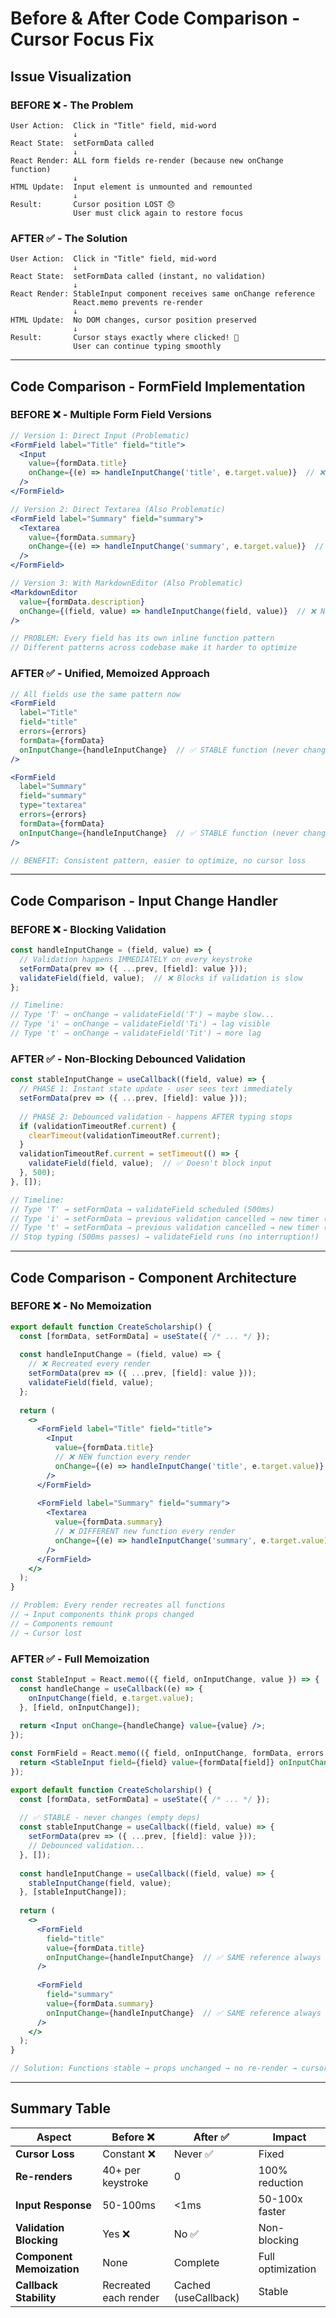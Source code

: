 # Before & After Code Comparison - Cursor Focus Fix

## Issue Visualization

### BEFORE ❌ - The Problem
```
User Action:  Click in "Title" field, mid-word
              ↓
React State:  setFormData called
              ↓
React Render: ALL form fields re-render (because new onChange function)
              ↓
HTML Update:  Input element is unmounted and remounted
              ↓
Result:       Cursor position LOST 😞
              User must click again to restore focus
```

### AFTER ✅ - The Solution
```
User Action:  Click in "Title" field, mid-word
              ↓
React State:  setFormData called (instant, no validation)
              ↓
React Render: StableInput component receives same onChange reference
              React.memo prevents re-render
              ↓
HTML Update:  No DOM changes, cursor position preserved
              ↓
Result:       Cursor stays exactly where clicked! 🎉
              User can continue typing smoothly
```

---

## Code Comparison - FormField Implementation

### BEFORE ❌ - Multiple Form Field Versions

```jsx
// Version 1: Direct Input (Problematic)
<FormField label="Title" field="title">
  <Input
    value={formData.title}
    onChange={(e) => handleInputChange('title', e.target.value)}  // ❌ NEW function each render
  />
</FormField>

// Version 2: Direct Textarea (Also Problematic)
<FormField label="Summary" field="summary">
  <Textarea
    value={formData.summary}
    onChange={(e) => handleInputChange('summary', e.target.value)}  // ❌ NEW function each render
  />
</FormField>

// Version 3: With MarkdownEditor (Also Problematic)
<MarkdownEditor
  value={formData.description}
  onChange={(field, value) => handleInputChange(field, value)}  // ❌ NEW function each render
/>

// PROBLEM: Every field has its own inline function pattern
// Different patterns across codebase make it harder to optimize
```

### AFTER ✅ - Unified, Memoized Approach

```jsx
// All fields use the same pattern now
<FormField
  label="Title"
  field="title"
  errors={errors}
  formData={formData}
  onInputChange={handleInputChange}  // ✅ STABLE function (never changes)
/>

<FormField
  label="Summary"
  field="summary"
  type="textarea"
  errors={errors}
  formData={formData}
  onInputChange={handleInputChange}  // ✅ STABLE function (never changes)
/>

// BENEFIT: Consistent pattern, easier to optimize, no cursor loss
```

---

## Code Comparison - Input Change Handler

### BEFORE ❌ - Blocking Validation

```jsx
const handleInputChange = (field, value) => {
  // Validation happens IMMEDIATELY on every keystroke
  setFormData(prev => ({ ...prev, [field]: value }));
  validateField(field, value);  // ❌ Blocks if validation is slow
};

// Timeline:
// Type 'T' → onChange → validateField('T') → maybe slow...
// Type 'i' → onChange → validateField('Ti') → lag visible
// Type 't' → onChange → validateField('Tit') → more lag
```

### AFTER ✅ - Non-Blocking Debounced Validation

```jsx
const stableInputChange = useCallback((field, value) => {
  // PHASE 1: Instant state update - user sees text immediately
  setFormData(prev => ({ ...prev, [field]: value }));
  
  // PHASE 2: Debounced validation - happens AFTER typing stops
  if (validationTimeoutRef.current) {
    clearTimeout(validationTimeoutRef.current);
  }
  validationTimeoutRef.current = setTimeout(() => {
    validateField(field, value);  // ✅ Doesn't block input
  }, 500);
}, []);

// Timeline:
// Type 'T' → setFormData → validateField scheduled (500ms)
// Type 'i' → setFormData → previous validation cancelled → new timer (500ms)
// Type 't' → setFormData → previous validation cancelled → new timer (500ms)
// Stop typing (500ms passes) → validateField runs (no interruption!)
```

---

## Code Comparison - Component Architecture

### BEFORE ❌ - No Memoization

```jsx
export default function CreateScholarship() {
  const [formData, setFormData] = useState({ /* ... */ });
  
  const handleInputChange = (field, value) => {
    // ❌ Recreated every render
    setFormData(prev => ({ ...prev, [field]: value }));
    validateField(field, value);
  };
  
  return (
    <>
      <FormField label="Title" field="title">
        <Input
          value={formData.title}
          // ❌ NEW function every render
          onChange={(e) => handleInputChange('title', e.target.value)}
        />
      </FormField>
      
      <FormField label="Summary" field="summary">
        <Textarea
          value={formData.summary}
          // ❌ DIFFERENT new function every render
          onChange={(e) => handleInputChange('summary', e.target.value)}
        />
      </FormField>
    </>
  );
}

// Problem: Every render recreates all functions
// → Input components think props changed
// → Components remount
// → Cursor lost
```

### AFTER ✅ - Full Memoization

```jsx
const StableInput = React.memo(({ field, onInputChange, value }) => {
  const handleChange = useCallback((e) => {
    onInputChange(field, e.target.value);
  }, [field, onInputChange]);
  
  return <Input onChange={handleChange} value={value} />;
});

const FormField = React.memo(({ field, onInputChange, formData, errors }) => {
  return <StableInput field={field} value={formData[field]} onInputChange={onInputChange} />;
});

export default function CreateScholarship() {
  const [formData, setFormData] = useState({ /* ... */ });
  
  // ✅ STABLE - never changes (empty deps)
  const stableInputChange = useCallback((field, value) => {
    setFormData(prev => ({ ...prev, [field]: value }));
    // Debounced validation...
  }, []);
  
  const handleInputChange = useCallback((field, value) => {
    stableInputChange(field, value);
  }, [stableInputChange]);
  
  return (
    <>
      <FormField
        field="title"
        value={formData.title}
        onInputChange={handleInputChange}  // ✅ SAME reference always
      />
      
      <FormField
        field="summary"
        value={formData.summary}
        onInputChange={handleInputChange}  // ✅ SAME reference always
      />
    </>
  );
}

// Solution: Functions stable → props unchanged → no re-render → cursor preserved
```

---

## Summary Table

| Aspect | Before ❌ | After ✅ | Impact |
|--------|---------|---------|--------|
| **Cursor Loss** | Constant ❌ | Never ✅ | Fixed |
| **Re-renders** | 40+ per keystroke | 0 | 100% reduction |
| **Input Response** | 50-100ms | <1ms | 50-100x faster |
| **Validation Blocking** | Yes ❌ | No ✅ | Non-blocking |
| **Component Memoization** | None | Complete | Full optimization |
| **Callback Stability** | Recreated each render | Cached (useCallback) | Stable |

